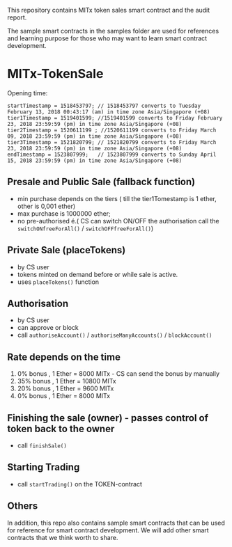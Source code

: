 This repository contains MITx token sales smart contract and the audit report.

The sample smart contracts in the samples folder are used for references and learning purpose for those who may want to learn smart contract development.

# MITx-TokenSale

Opening time:
 
    startTimestamp = 1518453797; // 1518453797 converts to Tuesday February 13, 2018 00:43:17 (am) in time zone Asia/Singapore (+08)
    tier1Timestamp = 1519401599; //1519401599 converts to Friday February 23, 2018 23:59:59 (pm) in time zone Asia/Singapore (+08)
    tier2Timestamp = 1520611199 ; //1520611199 converts to Friday March 09, 2018 23:59:59 (pm) in time zone Asia/Singapore (+08)
    tier3Timestamp = 1521820799; // 1521820799 converts to Friday March 23, 2018 23:59:59 (pm) in time zone Asia/Singapore (+08)       
    endTimestamp = 1523807999;   // 1523807999 converts to Sunday April 15, 2018 23:59:59 (pm) in time zone Asia/Singapore (+08)

## Presale and Public Sale (fallback function)

* min purchase depends on the tiers ( till the tier1Tomestamp is 1 ether, other is 0,001 ether)
* max purchase is  1000000 ether;
* no pre-authorised 
é.( CS can switch ON/OFF the authorisation call the `switchONfreeForAll()` / `switchOFFfreeForAll()`)

## Private Sale (placeTokens)

* by CS user
* tokens minted on demand before or while sale is active.
* uses `placeTokens()` function

## Authorisation

* by CS user 
* can approve or block
* call `authoriseAccount()` / `authoriseManyAccounts()` / `blockAccount()`


##  Rate depends on the time
 1. 0% bonus , 1 Ether = 8000 MITx - CS can send the bonus by manually 
 2. 35% bonus , 1 Ether = 10800 MITx
 3. 20% bonus , 1 Ether = 9600 MITx
 4. 0% bonus , 1 Ether = 8000 MITx



## Finishing the sale (owner) - passes control of token back to the owner

* call `finishSale()` 

## Starting Trading

* call `startTrading()` on the TOKEN-contract


## Others

In addition, this repo also contains sample smart contracts that can be used for reference for smart contract development. We will add other smart contracts that we think worth to share.
